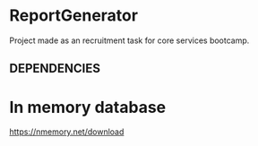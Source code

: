 # ReportGenerator
Project made as an recruitment task for core services bootcamp.

## DEPENDENCIES 

# In memory database

https://nmemory.net/download

